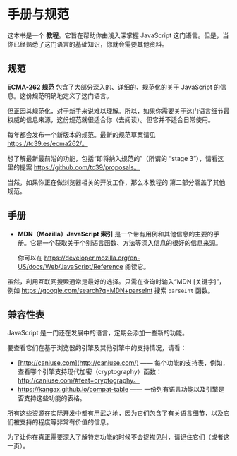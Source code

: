 # 手册与规范

这本书是一个 **教程**。它旨在帮助你由浅入深掌握 JavaScript 这门语言。但是，当你已经熟悉了这门语言的基础知识，你就会需要其他资料。

## 规范

**ECMA-262 规范** 包含了大部分深入的、详细的、规范化的关于 JavaScript 的信息。这份规范明确地定义了这门语言。

但正因其规范化，对于新手来说难以理解。所以，如果你需要关于这门语言细节最权威的信息来源，这份规范就很适合你（去阅读）。但它并不适合日常使用。

每年都会发布一个新版本的规范。最新的规范草案请见 https://tc39.es/ecma262/。

想了解最新最前沿的功能，包括“即将纳入规范的”（所谓的 “stage 3”），请看这里的提案 https://github.com/tc39/proposals。

当然，如果你正在做浏览器相关的开发工作，那么本教程的 第二部分涵盖了其他规范。

## 手册

- **MDN（Mozilla）JavaScript 索引** 是一个带有用例和其他信息的主要的手册。它是一个获取关于个别语言函数、方法等深入信息的很好的信息来源。

  你可以在 https://developer.mozilla.org/en-US/docs/Web/JavaScript/Reference 阅读它。

虽然，利用互联网搜索通常是最好的选择。只需在查询时输入“MDN [关键字]”，例如 https://google.com/search?q=MDN+parseInt 搜索 `parseInt` 函数。

## 兼容性表

JavaScript 是一门还在发展中的语言，定期会添加一些新的功能。

要查看它们在基于浏览器的引擎及其他引擎中的支持情况，请看：

- [http://caniuse.com](http://caniuse.com/) —— 每个功能的支持表，例如，查看哪个引擎支持现代加密（cryptography）函数：http://caniuse.com/#feat=cryptography。
- https://kangax.github.io/compat-table —— 一份列有语言功能以及引擎是否支持这些功能的表格。

所有这些资源在实际开发中都有用武之地，因为它们包含了有关语言细节，以及它们被支持的程度等非常有价值的信息。

为了让你在真正需要深入了解特定功能的时候不会捉襟见肘，请记住它们（或者这一页）。

# 